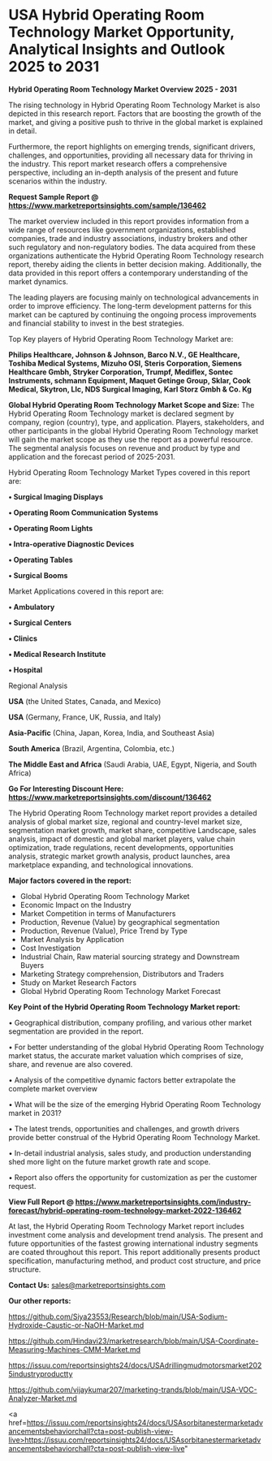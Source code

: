 # USA Hybrid Operating Room Technology Market Opportunity, Analytical Insights and Outlook 2025 to 2031

<Strong> Hybrid Operating Room Technology Market Overview 2025 - 2031</strong>

The rising technology in Hybrid Operating Room Technology Market is also depicted in this research report. Factors that are boosting the growth of the market, and giving a positive push to thrive in the global market is explained in detail.

Furthermore, the report highlights on emerging trends, significant drivers, challenges, and opportunities, providing all necessary data for thriving in the industry. This report market research offers a comprehensive perspective, including an in-depth analysis of the present and future scenarios within the industry.

<strong>Request Sample Report @ <a href=https://www.marketreportsinsights.com/sample/136462>https://www.marketreportsinsights.com/sample/136462</a></strong>

The market overview included in this report provides information from a wide range of resources like government organizations, established companies, trade and industry associations, industry brokers and other such regulatory and non-regulatory bodies. The data acquired from these organizations authenticate the Hybrid Operating Room Technology research report, thereby aiding the clients in better decision making. Additionally, the data provided in this report offers a contemporary understanding of the market dynamics.

The leading players are focusing mainly on technological advancements in order to improve efficiency. The long-term development patterns for this market can be captured by continuing the ongoing process improvements and financial stability to invest in the best strategies.

Top Key players of Hybrid Operating Room Technology Market are:

<strong>Philips Healthcare, Johnson & Johnson, Barco N.V., GE Healthcare, Toshiba Medical Systems, Mizuho OSI, Steris Corporation, Siemens Healthcare Gmbh, Stryker Corporation, Trumpf, Mediflex, Sontec Instruments, schmann Equipment, Maquet Getinge Group, Sklar, Cook Medical, Skytron, Llc, NDS Surgical Imaging, Karl Storz Gmbh & Co. Kg</strong>

<strong><b>Global Hybrid Operating Room Technology Market Scope and Size:</b></strong>
The Hybrid Operating Room Technology market is declared segment by company, region (country), type, and application. Players, stakeholders, and other participants in the global Hybrid Operating Room Technology market will gain the market scope as they use the report as a powerful resource. The segmental analysis focuses on revenue and product by type and application and the forecast period of 2025-2031.

Hybrid Operating Room Technology Market Types covered in this report are:

<strong>• Surgical Imaging Displays

• Operating Room Communication Systems

• Operating Room Lights

• Intra-operative Diagnostic Devices

• Operating Tables

• Surgical Booms</strong>

Market Applications covered in this report are:

<strong>• Ambulatory

• Surgical Centers

• Clinics

• Medical Research Institute

• Hospital</strong> 

Regional Analysis

<strong>USA</strong> (the United States, Canada, and Mexico)

<strong>USA</strong> (Germany, France, UK, Russia, and Italy)

<strong>Asia-Pacific</strong> (China, Japan, Korea, India, and Southeast Asia)

<strong>South America</strong> (Brazil, Argentina, Colombia, etc.)

<strong>The Middle East and Africa</strong> (Saudi Arabia, UAE, Egypt, Nigeria, and South Africa)

<strong>Go For Interesting Discount Here: <a href=https://www.marketreportsinsights.com/discount/136462>https://www.marketreportsinsights.com/discount/136462</a></strong>

The Hybrid Operating Room Technology market report provides a detailed analysis of global market size, regional and country-level market size, segmentation market growth, market share, competitive Landscape, sales analysis, impact of domestic and global market players, value chain optimization, trade regulations, recent developments, opportunities analysis, strategic market growth analysis, product launches, area marketplace expanding, and technological innovations.

<strong><b>Major factors covered in the report:</b></strong>
<ul>
  <li>Global Hybrid Operating Room Technology Market </li>
  <li>Economic Impact on the Industry</li>
  <li>Market Competition in terms of Manufacturers</li>
  <li>Production, Revenue (Value) by geographical segmentation</li>
  <li>Production, Revenue (Value), Price Trend by Type</li>
  <li>Market Analysis by Application</li>
  <li>Cost Investigation</li>
  <li>Industrial Chain, Raw material sourcing strategy and Downstream Buyers</li>
  <li>Marketing Strategy comprehension, Distributors and Traders</li>
  <li>Study on Market Research Factors</li>
  <li>Global Hybrid Operating Room Technology Market Forecast</li>
</ul>

<strong><b>Key Point of the Hybrid Operating Room Technology Market report:</b></strong>

• Geographical distribution, company profiling, and various other market segmentation are provided in the report.

• For better understanding of the global Hybrid Operating Room Technology market status, the accurate market valuation which comprises of size, share, and revenue are also covered.

• Analysis of the competitive dynamic factors better extrapolate the complete market overview

• What will be the size of the emerging Hybrid Operating Room Technology market in 2031?

• The latest trends, opportunities and challenges, and growth drivers provide better construal of the Hybrid Operating Room Technology Market.

• In-detail industrial analysis, sales study, and production understanding shed more light on the future market growth rate and scope.

• Report also offers the opportunity for customization as per the customer request.

<strong><b>View Full Report @ <a href=https://www.marketreportsinsights.com/industry-forecast/hybrid-operating-room-technology-market-2022-136462>https://www.marketreportsinsights.com/industry-forecast/hybrid-operating-room-technology-market-2022-136462</a></b></strong>


At last, the Hybrid Operating Room Technology Market report includes investment come analysis and development trend analysis. The present and future opportunities of the fastest growing international industry segments are coated throughout this report. This report additionally presents product specification, manufacturing method, and product cost structure, and price structure.

<strong>Contact Us:</strong>
sales@marketreportsinsights.com

<strong>Our other reports:</strong>

<a href=https://github.com/Siya23553/Research/blob/main/USA-Sodium-Hydroxide-Caustic-or-NaOH-Market.md>https://github.com/Siya23553/Research/blob/main/USA-Sodium-Hydroxide-Caustic-or-NaOH-Market.md</a>

<a href=https://github.com/Hindavi23/marketresearch/blob/main/USA-Coordinate-Measuring-Machines-CMM-Market.md>https://github.com/Hindavi23/marketresearch/blob/main/USA-Coordinate-Measuring-Machines-CMM-Market.md</a>

<a href=https://issuu.com/reportsinsights24/docs/USAdrillingmudmotorsmarket2025industryproductty>https://issuu.com/reportsinsights24/docs/USAdrillingmudmotorsmarket2025industryproductty</a>

<a href=https://github.com/vijaykumar207/marketing-trands/blob/main/USA-VOC-Analyzer-Market.md>https://github.com/vijaykumar207/marketing-trands/blob/main/USA-VOC-Analyzer-Market.md</a>

<a href=https://issuu.com/reportsinsights24/docs/USAsorbitanestermarketadvancementsbehaviorchall?cta=post-publish-view-live>https://issuu.com/reportsinsights24/docs/USAsorbitanestermarketadvancementsbehaviorchall?cta=post-publish-view-live</a>"
